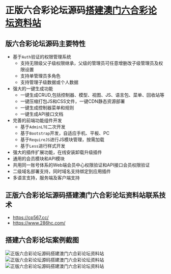 # 正版六合彩论坛源码[搭建澳门六合彩论坛资料站](https://www.tuku325.cc/)

## 版六合彩论坛源码主要特性

* 基于`Auth`验证的权限管理系统
    * 支持无限级父子级权限继承，父级的管理员可任意增删改子级管理员及权限设置
    * 支持单管理员多角色
    * 支持管理子级数据或个人数据
* 强大的一键生成功能
    * 一键生成CRUD,包括控制器、模型、视图、JS、语言包、菜单、回收站等
    * 一键压缩打包JS和CSS文件，一键CDN静态资源部署
    * 一键生成控制器菜单和规则
    * 一键生成API接口文档
* 完善的前端功能组件开发
    * 基于`AdminLTE`二次开发
    * 基于`Bootstrap`开发，自适应手机、平板、PC
    * 基于`RequireJS`进行JS模块管理，按需加载
    * 基于`Less`进行样式开发
* 强大的插件扩展功能，在线安装卸载升级插件
* 通用的会员模块和API模块
* 共用同一账号体系的Web端会员中心权限验证和API接口会员权限验证
* 二级域名部署支持，同时域名支持绑定到应用插件
* 多语言支持，服务端及客户端支持

## 正版六合彩论坛源码搭建澳门六合彩论坛资料站联系技术
- https://cp567.cc/
- https://www.286hc.com/


## 搭建六合彩论坛案例截图
![正版六合彩论坛源码搭建澳门六合彩论坛资料站](https://tuku325.cc/zb_users/upload/2024/07/202407221721661247781369.png "六合彩论坛源码")
![正版六合彩论坛源码搭建澳门六合彩论坛资料站](https://tuku325.cc/zb_users/upload/2024/07/202407151721025780791882.png "六合彩论坛源码")
![正版六合彩论坛源码搭建澳门六合彩论坛资料站](https://tuku325.cc/zb_users/upload/2024/07/202407061720258739101417.png "六合彩论坛源码")
